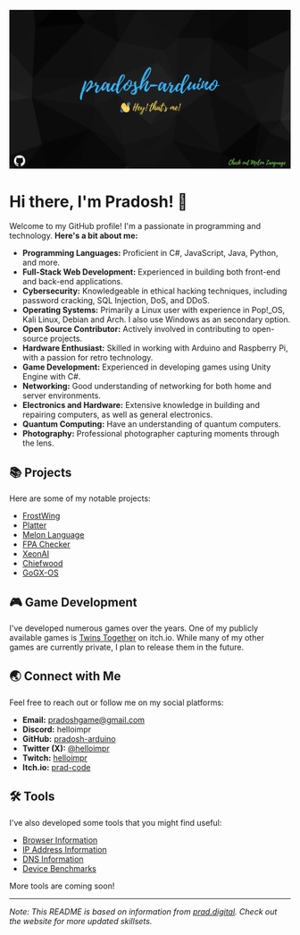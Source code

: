 ![](https://github.com/pradosh-arduino/pradosh-arduino/blob/main/prad-banner.png)

# Hi there, I'm Pradosh! 👋

Welcome to my GitHub profile! I'm a passionate in programming and technology. **Here's a bit about me:**

- **Programming Languages:** Proficient in C#, JavaScript, Java, Python, and more.
- **Full-Stack Web Development:** Experienced in building both front-end and back-end applications.
- **Cybersecurity:** Knowledgeable in ethical hacking techniques, including password cracking, SQL Injection, DoS, and DDoS.
- **Operating Systems:** Primarily a Linux user with experience in Pop!_OS, Kali Linux, Debian and Arch. I also use Windows as an secondary option.
- **Open Source Contributor:** Actively involved in contributing to open-source projects.
- **Hardware Enthusiast:** Skilled in working with Arduino and Raspberry Pi, with a passion for retro technology.
- **Game Development:** Experienced in developing games using Unity Engine with C#.
- **Networking:** Good understanding of networking for both home and server environments.
- **Electronics and Hardware:** Extensive knowledge in building and repairing computers, as well as general electronics.
- **Quantum Computing:** Have an understanding of quantum computers.
- **Photography:** Professional photographer capturing moments through the lens.

## 📚 Projects

Here are some of my notable projects:

- [FrostWing](https://github.com/Frost-Wing)
- [Platter](https://github.com/pradosh-arduino/Platter)
- [Melon Language](https://github.com/pradosh-arduino/Melon)
- [FPA Checker](https://github.com/pradosh-arduino/FPA-Checker)
- [XeonAI](https://github.com/pradosh-arduino/XeonAI)
- [Chiefwood](https://github.com/pradosh-arduino/Chiefwood)
- [GoGX-OS](https://github.com/pradosh-arduino/GoGX-OS)

## 🎮 Game Development

I've developed numerous games over the years. One of my publicly available games is [Twins Together](https://prad-code.itch.io/twins-together) on itch.io. While many of my other games are currently private, I plan to release them in the future.

## 🌏 Connect with Me

Feel free to reach out or follow me on my social platforms:

- **Email:** pradoshgame@gmail.com
- **Discord:** helloimpr
- **GitHub:** [pradosh-arduino](https://github.com/pradosh-arduino)
- **Twitter (X):** [@helloimpr](https://twitter.com/helloimpr)
- **Twitch:** [helloimpr](https://www.twitch.tv/itspradoshgame)
- **Itch.io:** [prad-code](https://prad-code.itch.io/)

## 🛠️ Tools

I've also developed some tools that you might find useful:

- [Browser Information](https://prad.digital/tools/browser-info.html)
- [IP Address Information](https://prad.digital/tools/ip-info.html)
- [DNS Information](https://prad.digital/tools/dns-info.html)
- [Device Benchmarks](https://prad.digital/tools/benchmark.html)

More tools are coming soon!

---

*Note: This README is based on information from [prad.digital](https://prad.digital). Check out the website for more updated skillsets.*
